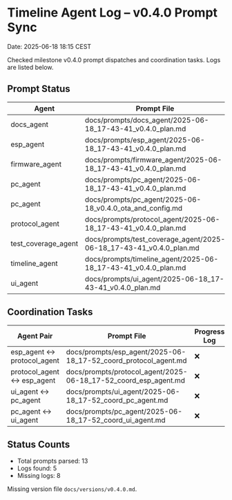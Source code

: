 # Timeline Agent Log – v0.4.0 Prompt Sync
Date: 2025-06-18 18:15 CEST

Checked milestone v0.4.0 prompt dispatches and coordination tasks. Logs are listed below.

## Prompt Status
| Agent | Prompt File | Progress Log |
|-------|-------------|--------------|
| docs_agent | docs/prompts/docs_agent/2025-06-18_17-43-41_v0.4.0_plan.md | docs/progress/2025-06-19_04-55-19_docs_agent_configuration.md |
| esp_agent | docs/prompts/esp_agent/2025-06-18_17-43-41_v0.4.0_plan.md | docs/progress/2025-06-19_03-22-02_esp_agent_v0.4.0_kickoff.md |
| firmware_agent | docs/prompts/firmware_agent/2025-06-18_17-43-41_v0.4.0_plan.md | ❌ |
| pc_agent | docs/prompts/pc_agent/2025-06-18_17-43-41_v0.4.0_plan.md | ❌ |
| pc_agent | docs/prompts/pc_agent/2025-06-18_v0.4.0_ota_and_config.md | docs/progress/2025-06-19_09-00-00_pc_agent_ota_config.md |
| protocol_agent | docs/prompts/protocol_agent/2025-06-18_17-43-41_v0.4.0_plan.md | docs/progress/2025-06-18_20-45_protocol_agent_esp_commands.md |
| test_coverage_agent | docs/prompts/test_coverage_agent/2025-06-18_17-43-41_v0.4.0_plan.md | ❌ |
| timeline_agent | docs/prompts/timeline_agent/2025-06-18_17-43-41_v0.4.0_plan.md | ❌ |
| ui_agent | docs/prompts/ui_agent/2025-06-18_17-43-41_v0.4.0_plan.md | docs/progress/2025-06-19_04-55-19_ui_agent_web_ui.md |

## Coordination Tasks
| Agent Pair | Prompt File | Progress Log |
|------------|-------------|--------------|
| esp_agent ↔ protocol_agent | docs/prompts/esp_agent/2025-06-18_17-52_coord_protocol_agent.md | ❌ |
| protocol_agent ↔ esp_agent | docs/prompts/protocol_agent/2025-06-18_17-52_coord_esp_agent.md | ❌ |
| ui_agent ↔ pc_agent | docs/prompts/ui_agent/2025-06-18_17-52_coord_pc_agent.md | ❌ |
| pc_agent ↔ ui_agent | docs/prompts/pc_agent/2025-06-18_17-52_coord_ui_agent.md | ❌ |

## Status Counts
- Total prompts parsed: 13
- Logs found: 5
- Missing logs: 8

Missing version file `docs/versions/v0.4.0.md`.
